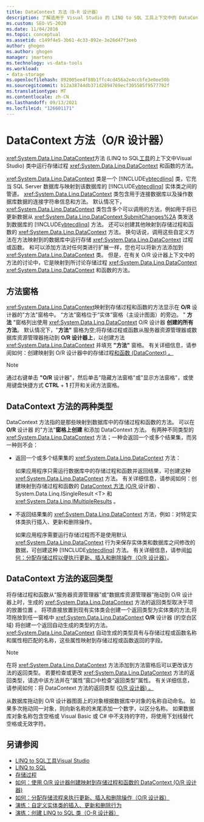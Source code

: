 ```yaml
---
title: DataContext 方法（O-R 设计器）
description: 了解适用于 Visual Studio 的 LINQ to SQL 工具上下文中的 DataContext Visual Studio。 这些方法在数据库中运行存储过程和函数。
ms.custom: SEO-VS-2020
ms.date: 11/04/2016
ms.topic: conceptual
ms.assetid: c149f4e5-3b61-4c33-892e-3e26d47f3eeb
author: ghogen
ms.author: ghogen
manager: jmartens
ms.technology: vs-data-tools
ms.workload:
- data-storage
ms.openlocfilehash: 892005ee4f88b1ffc4cd456a2e4ccbfe3e0ee50b
ms.sourcegitcommit: b12a38744db371d2894769ecf305585f9577792f
ms.translationtype: MT
ms.contentlocale: zh-CN
ms.lasthandoff: 09/13/2021
ms.locfileid: "126601171"
---
```

# <a name="datacontext-methods-or-designer"></a>DataContext 方法（O/R 设计器）

<xref:System.Data.Linq.DataContext>方法 (LINQ to SQL[工具](../data-tools/linq-to-sql-tools-in-visual-studio2.md)的上下文中Visual Studio) 类中运行存储过程 <xref:System.Data.Linq.DataContext> 和函数的方法。

<xref:System.Data.Linq.DataContext> 类是一个 [!INCLUDE[vbtecdlinq](../data-tools/includes/vbtecdlinq_md.md)] 类，它充当 SQL Server 数据库与映射到该数据库的 [!INCLUDE[vbtecdlinq](../data-tools/includes/vbtecdlinq_md.md)] 实体类之间的管道。 <xref:System.Data.Linq.DataContext> 类包含用于连接数据库以及操作数据库数据的连接字符串信息和方法。 默认情况下，<xref:System.Data.Linq.DataContext> 类包含多个可以调用的方法，例如用于将已更新数据从 <xref:System.Data.Linq.DataContext.SubmitChanges%2A> 类发送到数据库的 [!INCLUDE[vbtecdlinq](../data-tools/includes/vbtecdlinq_md.md)] 方法。 还可以创建其他映射到存储过程和函数的 <xref:System.Data.Linq.DataContext> 方法。 换句话说，调用这些自定义方法在方法映射到的数据库中运行存储 <xref:System.Data.Linq.DataContext> 过程或函数。 和可以添加方法对任何类进行扩展一样，您也可以将新方法添加到 <xref:System.Data.Linq.DataContext> 类。 但是，在有关 O/R 设计器上下文中的方法的讨论中，它是映射到所讨论存储过程 <xref:System.Data.Linq.DataContext>  <xref:System.Data.Linq.DataContext> 和函数的方法。

## <a name="methods-pane"></a>方法窗格

<xref:System.Data.Linq.DataContext>映射到存储过程和函数的方法显示在 **O/R** 设计器的"方法"窗格中。 “方法”窗格位于“实体”窗格（主设计图面）的旁边。 " **方法** "窗格列出使用 <xref:System.Data.Linq.DataContext> O/R 设计器 **创建的所有方法**。 默认情况下，"**方法"** 窗格为空;将存储过程或函数从服务器资源管理器或数据库资源管理器拖动到 **O/R 设计器上**，以创建方法 <xref:System.Data.Linq.DataContext> 并填充 **"方法"** 窗格。 有关详细信息，请参阅如何：创建映射到 O/R 设计器中的存储过程[和函数 (DataContext) 。 ](../data-tools/how-to-create-datacontext-methods-mapped-to-stored-procedures-and-functions-o-r-designer.md)

> [!NOTE]
> 通过右键单击 **"O/R** 设计器"，然后单击"隐藏方法窗格"或"显示方法窗格"，或使用键盘快捷方式 **CTRL** + **1** 打开和关闭方法窗格。

## <a name="two-types-of-datacontext-methods"></a>DataContext 方法的两种类型

DataContext 方法指的是那些映射到数据库中的存储过程和函数的方法。 可以在 **O/R** 设计器 的"方法"**窗格上创建** 和添加 DataContext 方法。 有两种不同类型的 <xref:System.Data.Linq.DataContext> 方法；一种会返回一个或多个结果集，而另一种则不会：

- 返回一个或多个结果集的 <xref:System.Data.Linq.DataContext> 方法：

   如果应用程序只需运行数据库中的存储过程和函数并返回结果，可创建这种 <xref:System.Data.Linq.DataContext> 方法。 有关详细信息，请参阅如何：创建映射到存储过程和函数的 [DataContext 方法 (O/R ](../data-tools/how-to-create-datacontext-methods-mapped-to-stored-procedures-and-functions-o-r-designer.md)设计器) 、System.Data.Linq.ISingleResult \<T> 和 <xref:System.Data.Linq.IMultipleResults> 。

- 不返回结果集的 <xref:System.Data.Linq.DataContext> 方法，例如：对特定实体类执行插入、更新和删除操作。

   如果应用程序需要运行存储过程而不是使用默认 <xref:System.Data.Linq.DataContext> 行为来保存实体类和数据库之间修改的数据，可创建这种 [!INCLUDE[vbtecdlinq](../data-tools/includes/vbtecdlinq_md.md)] 方法。 有关详细信息，请参阅[如何：分配存储过程以便执行更新、插入和删除操作（O/R 设计器）](../data-tools/how-to-assign-stored-procedures-to-perform-updates-inserts-and-deletes-o-r-designer.md)。

## <a name="return-types-of-datacontext-methods"></a>DataContext 方法的返回类型

将存储过程和函数从“服务器资源管理器”或“数据库资源管理器”拖动到 O/R 设计器上时，生成的 <xref:System.Data.Linq.DataContext> 方法的返回类型取决于项的放置位置  。 将项直接放置到现有实体类会创建一个返回类型为实体类的方法;将项拖放到任一窗格中 <xref:System.Data.Linq.DataContext> **O/R** 设计器 (的空白区域) 将创建一个返回自动生成的类型的方法。 <xref:System.Data.Linq.DataContext> 自动生成的类型具有与存储过程或函数名称和属性相匹配的名称，这些属性映射到存储过程或函数返回的字段。

> [!NOTE]
> 在将 <xref:System.Data.Linq.DataContext> 方法添加到方法窗格后可以更改该方法的返回类型。 若要检查或更改 <xref:System.Data.Linq.DataContext> 方法的返回类型，请选中该方法并在“属性”窗口中检查“返回类型”属性。 有关详细信息，请参阅如何：将 DataContext 方法的返回类型 ([O/R 设计器) 。 ](../data-tools/how-to-change-the-return-type-of-a-datacontext-method-o-r-designer.md)

从数据库拖动到 O/R 设计器图面上的对象根据数据库中对象的名称自动命名。 如果多次拖动同一对象，则向新名称的末尾添加一个数字，以区分名称。 如果数据库对象名称包含空格或 Visual Basic 或 C# 中不支持的字符，将使用下划线替代空格或无效字符。

## <a name="see-also"></a>另请参阅

- [LINQ to SQL工具Visual Studio](../data-tools/linq-to-sql-tools-in-visual-studio2.md)
- [LINQ to SQL](/dotnet/framework/data/adonet/sql/linq/index)
- [存储过程](/dotnet/framework/data/adonet/sql/linq/stored-procedures)
- [如何：使用 O/R 设计器创建映射到存储过程和函数的 DataContext (O/R 设计器) ](../data-tools/how-to-create-datacontext-methods-mapped-to-stored-procedures-and-functions-o-r-designer.md)
- [如何：分配存储流程来执行更新、插入和删除操作（O/R 设计器）](../data-tools/how-to-assign-stored-procedures-to-perform-updates-inserts-and-deletes-o-r-designer.md)
- [演练：自定义实体类的插入、更新和删除行为](../data-tools/walkthrough-customizing-the-insert-update-and-delete-behavior-of-entity-classes.md)
- [演练：创建 LINQ to SQL 类（O-R 设计器）](how-to-create-linq-to-sql-classes-mapped-to-tables-and-views-o-r-designer.md)
